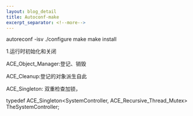 ```yaml
---
layout: blog_detail
title: Autoconf-make
excerpt_separator: <!--more-->
---
```

autoreconf -isv
./configure
make
make install
<!--more-->
1.运行时初始化和关闭

ACE_Object_Manager:登记、销毁

ACE_Cleanup:登记的对象派生自此

ACE_Singleton: 双重检查加锁，

typedef ACE_Singleton<SystemController, ACE_Recursive_Thread_Mutex> TheSystemController;

